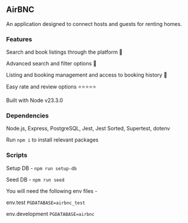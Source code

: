 ## AirBNC

An application designed to connect hosts and guests for renting homes.

### Features

Search and book listings through the platform 🏡️

Advanced search and filter options 🔎️

Listing and booking management and access to booking history 📝️

Easy rate and review options ⭐️⭐️⭐️⭐️⭐️

Built with Node v23.3.0

### Dependencies

Node.js, Express, PostgreSQL, Jest, Jest Sorted, Supertest, dotenv

Run `npm i` to install relevant packages

### Scripts

Setup DB - `npm run setup-db`

Seed DB - `npm run seed`

You will need the following env files -

env.test `PGDATABASE=airbnc_test`

env.development `PGDATABASE=airbnc`

